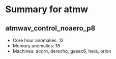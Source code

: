 # Summary for atmw

## atmwav_control_noaero_p8
- Core hour anomalies: 12
- Memory anomalies: 18
- Machines: acorn, derecho, gaeac6, hera, orion

